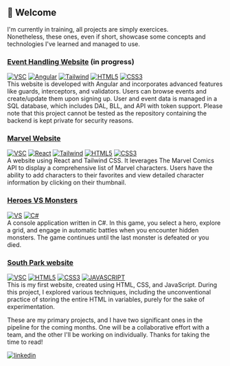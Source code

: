 <h2>👋 Welcome</h2>

I'm currently in training, all projects are simply exercices. <br/>
Nonetheless, these ones, even if short, showcase some concepts and technologies I've learned and managed to use.
<p>
  <h3><a href="https://github.com/KaKahzey/EventHandlingWebsite">Event Handling Website</a> (in progress)</h3>
  <a href="https://img.shields.io/badge/Visual%20Studio%20Code-0078d7.svg?style=for-the-badge&logo=visual-studio-code&logoColor=white"><img src="https://img.shields.io/badge/Visual%20Studio%20Code-0078d7.svg?style=for-the-badge&logo=visual-studio-code&logoColor=white" alt="VSC" /></a> <a href="https://img.shields.io/badge/angular-%23DD0031.svg?style=for-the-badge&logo=angular&logoColor=white"><img src="https://img.shields.io/badge/angular-%23DD0031.svg?style=for-the-badge&logo=angular&logoColor=white" alt="Angular" /></a> <a href="https://img.shields.io/badge/tailwindcss-%2338B2AC.svg?style=for-the-badge&logo=tailwind-css&logoColor=white"><img src="https://img.shields.io/badge/tailwindcss-%2338B2AC.svg?style=for-the-badge&logo=tailwind-css&logoColor=white" alt="Tailwind" /></a> <a href="https://img.shields.io/badge/html5-%23E34F26.svg?style=for-the-badge&logo=html5&logoColor=white"><img src="https://img.shields.io/badge/html5-%23E34F26.svg?style=for-the-badge&logo=html5&logoColor=white" alt="HTML5" /></a> <a href="https://img.shields.io/badge/css3-%231572B6.svg?style=for-the-badge&logo=css3&logoColor=white"><img src="https://img.shields.io/badge/css3-%231572B6.svg?style=for-the-badge&logo=css3&logoColor=white" alt="CSS3"></a><br/>
  This website is developed with Angular and incorporates advanced features like guards, interceptors, and validators. Users can browse events and create/update them upon signing up. User and event data is managed in a SQL database, which includes DAL, BLL, and API with token support. Please note that this project cannot be tested as the repository containing the backend is kept private for security reasons.<br/>
</p>
<p>
  <h3><a href="https://github.com/KaKahzey/MarvelList">Marvel Website</a></h3>
  <a href="https://img.shields.io/badge/Visual%20Studio%20Code-0078d7.svg?style=for-the-badge&logo=visual-studio-code&logoColor=white"><img src="https://img.shields.io/badge/Visual%20Studio%20Code-0078d7.svg?style=for-the-badge&logo=visual-studio-code&logoColor=white" alt="VSC" /></a> <a href="https://img.shields.io/badge/react-%2320232a.svg?style=for-the-badge&logo=react&logoColor=%2361DAFB"><img src="https://img.shields.io/badge/react-%2320232a.svg?style=for-the-badge&logo=react&logoColor=%2361DAFB" alt="React" /></a> <a href="https://img.shields.io/badge/tailwindcss-%2338B2AC.svg?style=for-the-badge&logo=tailwind-css&logoColor=white"><img src="https://img.shields.io/badge/tailwindcss-%2338B2AC.svg?style=for-the-badge&logo=tailwind-css&logoColor=white" alt="Tailwind" /></a> <a href="https://img.shields.io/badge/html5-%23E34F26.svg?style=for-the-badge&logo=html5&logoColor=white"><img src="https://img.shields.io/badge/html5-%23E34F26.svg?style=for-the-badge&logo=html5&logoColor=white" alt="HTML5" /></a> <a href="https://img.shields.io/badge/css3-%231572B6.svg?style=for-the-badge&logo=css3&logoColor=white"><img src="https://img.shields.io/badge/css3-%231572B6.svg?style=for-the-badge&logo=css3&logoColor=white" alt="CSS3"></a><br/>
  A website using React and Tailwind CSS. It leverages The Marvel Comics API to display a comprehensive list of Marvel characters. Users have the ability to add characters to their favorites and view detailed character information by clicking on their           thumbnail.
</p>
<p>
  <h3><a href="https://github.com/KaKahzey/HeroesVsMonsters">Heroes VS Monsters</a></h3>
  <a href="https://img.shields.io/badge/Visual%20Studio-5C2D91.svg?style=for-the-badge&logo=visual-studio&logoColor=white"><img src="https://img.shields.io/badge/Visual%20Studio-5C2D91.svg?style=for-the-badge&logo=visual-studio&logoColor=white" alt="VS" /></a> <a href="https://img.shields.io/badge/c%23-%23239120.svg?style=for-the-badge&logo=c-sharp&logoColor=white"><img src="https://img.shields.io/badge/c%23-%23239120.svg?style=for-the-badge&logo=c-sharp&logoColor=white" alt="C#" /></a><br/>
  A console application written in C#. In this game, you select a hero, explore a grid, and engage in automatic battles when you encounter hidden monsters. The game continues until the last monster is defeated or you died.
</p>
<p>
  <h3><a href="https://github.com/KaKahzey/site-vitrine">South Park website</a></h3>
   <a href="https://img.shields.io/badge/Visual%20Studio%20Code-0078d7.svg?style=for-the-badge&logo=visual-studio-code&logoColor=white"><img src="https://img.shields.io/badge/Visual%20Studio%20Code-0078d7.svg?style=for-the-badge&logo=visual-studio-code&logoColor=white" alt="VSC" /></a> <a href="https://img.shields.io/badge/html5-%23E34F26.svg?style=for-the-badge&logo=html5&logoColor=white"><img src="https://img.shields.io/badge/html5-%23E34F26.svg?style=for-the-badge&logo=html5&logoColor=white" alt="HTML5" /></a> <a href="https://img.shields.io/badge/css3-%231572B6.svg?style=for-the-badge&logo=css3&logoColor=white"><img src="https://img.shields.io/badge/css3-%231572B6.svg?style=for-the-badge&logo=css3&logoColor=white" alt="CSS3"></a> <a href="https://img.shields.io/badge/javascript-%23323330.svg?style=for-the-badge&logo=javascript&logoColor=%23F7DF1E"><img src="https://img.shields.io/badge/javascript-%23323330.svg?style=for-the-badge&logo=javascript&logoColor=%23F7DF1E" alt="JAVASCRIPT" /></a><br/>
  This is my first website, created using HTML, CSS, and JavaScript. During this project, I explored various techniques, including the unconventional practice of storing the entire HTML in variables, purely for the sake of experimentation.
</p>
<p>
  These are my primary projects, and I have two significant ones in the pipeline for the coming months. One will be a collaborative effort with a team, and the other I'll be working on individually. Thanks for taking the time to read!
</p>

<a href="https://www.linkedin.com/in/julien-noël-dotnet-angular-csharp-react-javascript-python-typescript-js-ts"><img src="https://img.shields.io/badge/linkedin-%230077B5.svg?style=for-the-badge&logo=linkedin&logoColor=white" alt="linkedin" /></a>
<!--
**KaKahzey/KaKahzey** is a ✨ _special_ ✨ repository because its `README.md` (this file) appears on your GitHub profile.

Here are some ideas to get you started:

- 🔭 I’m currently working on ...
- 🌱 I’m currently learning ...
- 👯 I’m looking to collaborate on ...
- 🤔 I’m looking for help with ...
- 💬 Ask me about ...
- 📫 How to reach me: ...
- 😄 Pronouns: ...
- ⚡ Fun fact: ...
-->
